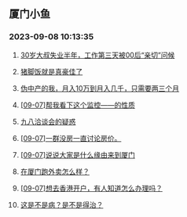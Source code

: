 ## 厦门小鱼 
### 2023-09-08 10:13:35

1. [30岁大叔失业半年，工作第三天被00后“亲切”问候](http://bbs.xmfish.com/read-htm-tid-18067745.html)

2. [猪脚饭就是真豪佳了](http://bbs.xmfish.com/read-htm-tid-18067831.html)

3. [伪中产的我，月入10万到月入几千，只需要两三个月](http://bbs.xmfish.com/read-htm-tid-18067776.html)

4. [[09-07]帮我看下这个监控——的性质](http://bbs.xmfish.com/read-htm-tid-18067883.html)

5. [九八洽谈会的疑惑](http://bbs.xmfish.com/read-htm-tid-18067775.html)

6. [[09-07]一群没房一直讨论房价。](http://bbs.xmfish.com/read-htm-tid-18067839.html)

7. [[09-07]说说大家是什么缘由来到厦门](http://bbs.xmfish.com/read-htm-tid-18067843.html)

8. [在厦门跑外卖怎么样？](http://bbs.xmfish.com/read-htm-tid-18067679.html)

9. [[09-07]想去香港开户，有人知道怎么办理吗？](http://bbs.xmfish.com/read-htm-tid-18067888.html)

10. [这是不是病？是不是得治？](http://bbs.xmfish.com/read-htm-tid-18067892.html)

